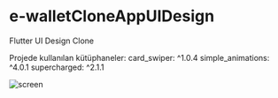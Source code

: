 # e-walletCloneAppUIDesign
Flutter UI Design Clone 

Projede kullanılan kütüphaneler:
    card_swiper: ^1.0.4
    simple_animations: ^4.0.1
    supercharged: ^2.1.1

![screen](https://user-images.githubusercontent.com/56577160/181386549-a03982c0-8f86-4b4d-93ff-897639522690.png)

